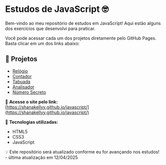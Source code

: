 # Estudos de JavaScript 🤓

Bem-vindo ao meu repositório de estudos em JavaScript! Aqui estão alguns dos exercícios que desenvolvi para praticar.

Você pode acessar cada um dos projetos diretamente pelo GitHub Pages. Basta clicar em um dos links abaixo:

## 📌 Projetos

- [Relógio](relogio/index.html)
- [Contador](contador/index.html)
- [Tabuada](tabuada/index.html)
- [Analisador](analisador/index.html)
- [Número Secreto](numero-secreto/index.html)

📢 **Acesse o site pelo link:**  
[https://shanakellyy.github.io/javascript/](https://shanakellyy.github.io/javascript/)

🔹 **Tecnologias utilizadas:**

- HTML5
- CSS3
- JavaScript

💡 Este repositório será atualizado conforme eu for avançando nos estudos! - última atualização em 12/04/2025
